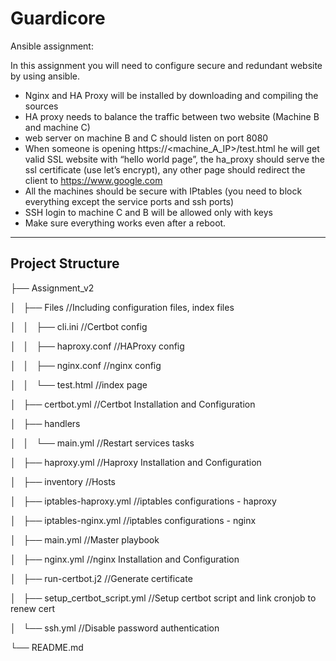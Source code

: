 # Guardicore

Ansible assignment:

In this assignment you will need to configure secure and redundant website by using ansible.


* Nginx and HA Proxy will be installed by downloading and compiling the sources
* HA proxy needs to balance the traffic between two website (Machine B and machine C)
* web server on machine B and C should listen on port 8080
* When someone is opening https://<machine_A_IP>/test.html he will get valid SSL website with “hello world page”, the ha_proxy should serve the ssl certificate (use let’s encrypt), any other page should redirect the client to https://www.google.com
* All the machines should be secure with IPtables (you need to block everything except the service ports and ssh ports)
* SSH login to machine C and B will be allowed only with keys
* Make sure everything works even after a reboot.

-----------------------
Project Structure 
-----------------------

├── Assignment_v2

│   ├── Files   //Including configuration files, index files

│   │   ├── cli.ini   //Certbot config

│   │   ├── haproxy.conf    //HAProxy config

│   │   ├── nginx.conf    //nginx config

│   │   └── test.html     //index page

│   ├── certbot.yml   //Certbot Installation and Configuration

│   ├── handlers    

│   │   └── main.yml    //Restart services tasks

│   ├── haproxy.yml   //Haproxy Installation and Configuration

│   ├── inventory   //Hosts

│   ├── iptables-haproxy.yml    //iptables configurations - haproxy

│   ├── iptables-nginx.yml    //iptables configurations - nginx

│   ├── main.yml    //Master playbook

│   ├── nginx.yml   //nginx Installation and Configuration

│   ├── run-certbot.j2    //Generate certificate

│   ├── setup_certbot_script.yml    //Setup certbot script and link cronjob to renew cert

│   └── ssh.yml   //Disable password authentication 

└── README.md
